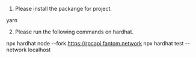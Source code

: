 1. Please install the packange for project.

yarn

2. Please run the following commands on hardhat.

npx hardhat node --fork https://rpcapi.fantom.network 
npx hardhat test --network localhost         
